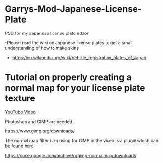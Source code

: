 # Garrys-Mod-Japanese-License-Plate
PSD for my Japanese license plate addon

-Please read the wiki on Japanese license plates to get a small understanding of how to make skins
  - https://en.wikipedia.org/wiki/Vehicle_registration_plates_of_Japan

# Tutorial on properly creating a normal map for your license plate texture

  [YouTube Video](https://www.youtube.com/watch?v=1H-Ae4DW76s&ab_channel=Xeno)
    
  Photoshop and GIMP are needed

  https://www.gimp.org/downloads/
        
  The normal map filter i am using for GIMP in the video is a plugin which can be found here
        
  https://code.google.com/archive/p/gimp-normalmap/downloads
